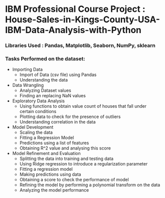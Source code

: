 # IBM Professional Course Project : House-Sales-in-Kings-County-USA-IBM-Data-Analysis-with-Python

### Libraries Used : Pandas, Matplotlib, Seaborn, NumPy, sklearn

### Tasks Performed on the dataset:
* Importing Data
  * Import of Data (csv file) using Pandas
  * Understanding the data 
* Data Wrangling
  * Analyzing Dataset values
  * Finding an replacing NaN values
* Exploratory Data Analysis
  * Using functions to obtain value count of houses that fall under certain conditions
  * Plotting data to check for the presence of outliers 
  * Understanding correlation in the data  
* Model Development
  * Scaling the data
  * Fitting a Regression Model 
  * Predictions using a list of features
  * Obtaining R^2 value and analysing this score
* Model Refinement and Evaluation
  * Splitting the data into training and testing data
  * Using Ridge regression to introduce a regularization parameter
  * Fitting a regression model
  * Making predictions using data 
  * Obtaining a score to check the performance of model
  * Refining the model by performing a polynomial transform on the data
  * Analyzing the model performance 